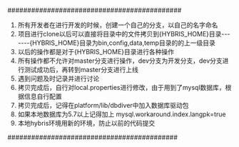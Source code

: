 ############################################

1.  所有开发者在进行开发的时候，创建一个自己的分支，以自己的名字命名
2.  项目进行clone以后可以直接将目录中的文件拷贝到{HYBRIS_HOME}目录-------{HYBRIS_HOME}目录为bin,config,data,temp目录的的上一级目录
3.  以后的操作都是对于{HYBRIS_HOME}目录进行各种操作
4.  所有操作都不允许对master分支进行操作，dev分支为开发分支，dev分支进行测试成功后，再转到master分支进行上线
5.  遇到问题及时记录并进行讨论
6.  拷贝完成后，自行对local.properties进行修改，由于用到了mysql数据库，根据信息自行配置
7.  拷贝完成后，记得在platform/lib/dbdiver中加入数据库驱动包
8.  如果本地数据库为5.7以上记得加上         mysql.workaround.index.langpk=true
9.  本地hybris环境用新的环境，防止以前的代码提交

###########################################